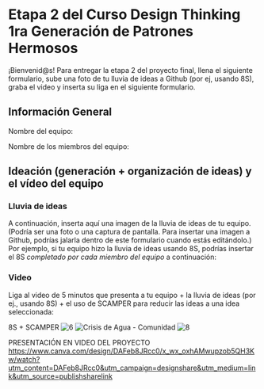 # Etapa 2 del Curso Design Thinking 1ra Generación de Patrones Hermosos

¡Bienvenid@s!
Para entregar la etapa 2 del proyecto final, llena el siguiente formulario, sube una foto de tu lluvia de ideas a Github (por ej, usando 8S), graba el video y inserta su liga en el siguiente formulario.

## Información General

Nombre del equipo: 

Nombre de los miembros del equipo:

## Ideación (generación + organización de ideas) y el vídeo del equipo

### Lluvia de ideas

A continuación, inserta aquí una imagen de la lluvia de ideas de tu equipo.
(Podría ser una foto o una captura de pantalla. Para insertar una imagen a Github, podrías jalarla dentro de este formulario cuando estás editándolo.)
Por ejemplo, si tu equipo hizo la lluvia de ideas usando 8S, podrías insertar el 8S _completado por cada miembro del equipo_ a continuación:

### Video

Liga al video de 5 minutos que presenta a tu equipo + la lluvia de ideas (por ej., usando 8S) + el uso de SCAMPER para reducir las ideas a una idea seleccionada:

8S + SCAMPER
![6](https://user-images.githubusercontent.com/100257025/228137902-bcc3fa81-af20-46e3-9f10-27b4d4279e9a.png)
![Crisis de Agua - Comunidad](https://user-images.githubusercontent.com/100257025/228138785-622b9912-bf92-4633-a3cc-71b91851945f.png)
![8](https://user-images.githubusercontent.com/100257025/228137976-a8ba0a6a-4ba8-4b03-88f4-d0aad2d6607a.png)

PRESENTACIÓN EN VIDEO DEL PROYECTO
https://www.canva.com/design/DAFeb8JRcc0/x_wx_oxhAMwupzob5QH3Kw/watch?utm_content=DAFeb8JRcc0&utm_campaign=designshare&utm_medium=link&utm_source=publishsharelink
